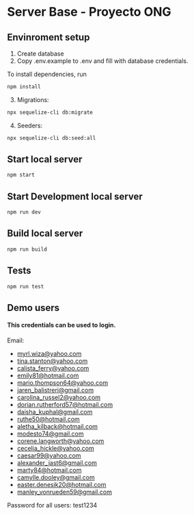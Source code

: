 # Server Base - Proyecto ONG


## Envinroment setup

1) Create database
2) Copy .env.example to .env and fill with database credentials.

To install dependencies, run
``` bash
npm install
```

3) Migrations:
``` bash
npx sequelize-cli db:migrate
```

4) Seeders:
``` bash
npx sequelize-cli db:seed:all
```

## Start local server

``` bash
npm start
```

## Start Development local server

``` bash
npm run dev
```

## Build local server

``` bash
npm run build
```

## Tests

``` bash
npm run test
```

## Demo users

#### This credentials can be used to login.

Email:

- myrl.wiza@yahoo.com
- tina.stanton@yahoo.com
- calista_ferry@yahoo.com
- emily81@hotmail.com
- mario.thompson64@yahoo.com
- jaren_balistreri@gmail.com
- carolina_russel2@yahoo.com
- dorian.rutherford57@hotmail.com
- daisha_kuphal@gmail.com
- ruthe50@hotmail.com
- aletha_kilback@hotmail.com
- modesto74@gmail.com
- corene.langworth@yahoo.com
- cecelia_hickle@yahoo.com
- caesar99@yahoo.com
- alexander_jast6@gmail.com
- marty84@hotmail.com
- camylle.dooley@gmail.com
- easter.denesik20@hotmail.com
- manley_vonrueden59@gmail.com

Password for all users: test1234
